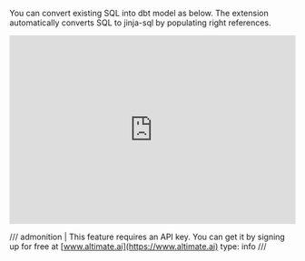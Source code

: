 You can convert existing SQL into dbt model as below. The extension automatically converts SQL to jinja-sql by populating right references.

<Interactive demo for converting SQL to dbt model>

<div style="position: relative; padding-bottom: calc(57.25% + 44px); height: 0;"><iframe src=https://app.supademo.com/embed/clntspo5o0ickpeygblm175kb frameborder="0" webkitallowfullscreen="true" mozallowfullscreen="true" allowfullscreen style="position: absolute; top: 0; left: 0; width: 100%; height: 100%;"></iframe></div>

/// admonition | This feature requires an API key. You can get it by signing up for free at [www.altimate.ai](https://www.altimate.ai)
type: info
///
